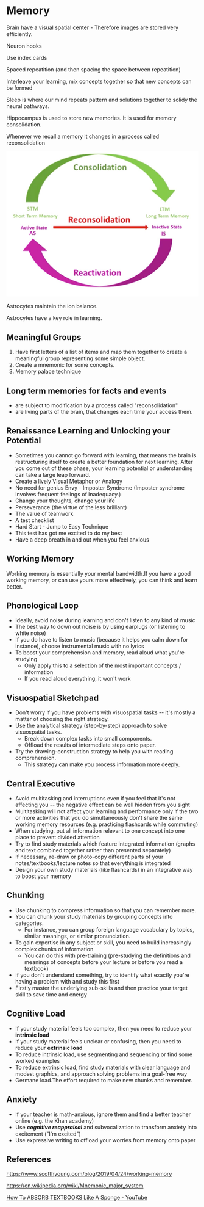 # Memory

Brain have a visual spatial center - Therefore images are stored very efficiently.

Neuron hooks

Use index cards

Spaced repeatition (and then spacing the space between repeatition)

Interleave your learning, mix concepts together so that new concepts can be formed

Sleep is where our mind repeats pattern and solutions together to solidy the neural pathways.

Hippocampus is used to store new memories. It is used for memory consolidation.

Whenever we recall a memory it changes in a process called reconsolidation

![image](../../media/Learning-Intro_Memory-image1.jpg)

Astrocytes maintain the ion balance.

Astrocytes have a key role in learning.

## Meaningful Groups

1. Have first letters of a list of items and map them together to create a meaningful group representing some simple object.
2. Create a mnemonic for some concepts.
3. Memory palace technique

## Long term memories for facts and events

- are subject to modification by a process called "reconsolidation"
- are living parts of the brain, that changes each time your access them.

## Renaissance Learning and Unlocking your Potential

- Sometimes you cannot go forward with learning, that means the brain is restructuring itself to create a better foundation for next learning. After you come out of these phase, your learning potential or understanding can take a large leap forward.
- Create a lively Visual Metaphor or Analogy
- No need for genius Envy - Imposter Syndrome (Imposter syndrome involves frequent feelings of inadequacy.)
- Change your thoughts, change your life
- Perseverance (the virtue of the less brilliant)
- The value of teamwork
- A test checklist
- Hard Start - Jump to Easy Technique
- This test has got me excited to do my best
- Have a deep breath in and out when you feel anxious

## Working Memory

Working memory is essentially your mental bandwidth.If you have a good working memory, or can use yours more effectively, you can think and learn better.

## Phonological Loop

- Ideally, avoid noise during learning and don't listen to any kind of music
- The best way to down out noise is by using earplugs (or listening to white noise)
- If you do have to listen to music (because it helps you calm down for instance), choose instrumental music with no lyrics
- To boost your comprehension and memory, read aloud what you're studying
  - Only apply this to a selection of the most important concepts / information
  - If you read aloud everything, it won't work

## Visuospatial Sketchpad

- Don't worry if you have problems with visuospatial tasks -- it's mostly a matter of choosing the right strategy.
- Use the analytical strategy (step-by-step) approach to solve visuospatial tasks.
  - Break down complex tasks into small components.
  - Offload the results of intermediate steps onto paper.
- Try the drawing-construction strategy to help you with reading comprehension.
  - This strategy can make you process information more deeply.

## Central Executive

- Avoid multitasking and interruptions even if you feel that it's not affecting you -- the negative effect can be well hidden from you sight
- Multitasking will not affect your learning and performance only if the two or more activities that you do simultaneously don't share the same working memory resources (e.g. practicing flashcards while commuting)
- When studying, put all information relevant to one concept into one place to prevent divided attention
- Try to find study materials which feature integrated information (graphs and text combined together rather than presented separately)
- If necessary, re-draw or photo-copy different parts of your notes/textbooks/lecture notes so that everything is integrated
- Design your own study materials (like flashcards) in an integrative way to boost your memory

## Chunking

- Use chunking to compress information so that you can remember more.
- You can chunk your study materials by grouping concepts into categories.
  - For instance, you can group foreign language vocabulary by topics, similar meanings, or similar pronunciation.
- To gain expertise in any subject or skill, you need to build increasingly complex chunks of information
  - You can do this with pre-training (pre-studying the definitions and meanings of concepts before your lecture or before you read a textbook)
- If you don't understand something, try to identify what exactly you're having a problem with and study this first
- Firstly master the underlying sub-skills and then practice your target skill to save time and energy

## Cognitive Load

- If your study material feels too complex, then you need to reduce your **intrinsic load**
- If your study material feels unclear or confusing, then you need to reduce your **extrinsic load**
- To reduce intrinsic load, use segmenting and sequencing or find some worked examples
- To reduce extrinsic load, find study materials with clear language and modest graphics, and approach solving problems in a goal-free way
- Germane load.The effort required to make new chunks and remember.

## Anxiety

- If your teacher is math-anxious, ignore them and find a better teacher online (e.g. the Khan academy)
- Use ***cognitive reappraisal*** and subvocalization to transform anxiety into excitement ("I'm excited")
- Use expressive writing to offload your worries from memory onto paper

## References

<https://www.scotthyoung.com/blog/2019/04/24/working-memory>

<https://en.wikipedia.org/wiki/Mnemonic_major_system>

[How To ABSORB TEXTBOOKS Like A Sponge - YouTube](https://www.youtube.com/watch?v=nqYmmZKY4sA)
